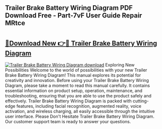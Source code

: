## Trailer Brake Battery Wiring Diagram PDF Download Free - Part-7vF User Guide Repair MRtce

# <h2><a href="http://dftilku.blite.top/?on=Trailer+Brake+Battery+Wiring+Diagram">🔗Download New 👉🔴 Trailer Brake Battery Wiring Diagram</a></h2>

[![Trailer Brake Battery Wiring Diagram download](https://i.imgur.com/lujVjoI.png)](http://dftilku.blite.top/?on=Trailer+Brake+Battery+Wiring+Diagram)
Exploring New Possibilities Welcome to the world of possibilities with your new Trailer Brake Battery Wiring Diagram! This manual explores its potential for creativity and innovation. Before using your Trailer Brake Battery Wiring Diagram, please take a moment to read this manual carefully. It contains essential information on product setup, operation, maintenance, and troubleshooting, ensuring that you are able to use the product safely and effectively. Trailer Brake Battery Wiring Diagram is packed with cutting-edge features, including facial recognition, augmented reality, voice activation, and wireless charging, all easily accessible through the intuitive user interface. Please Don't Hesitate Trailer Brake Battery Wiring Diagram. Our customer support team is ready to answer your questions.
